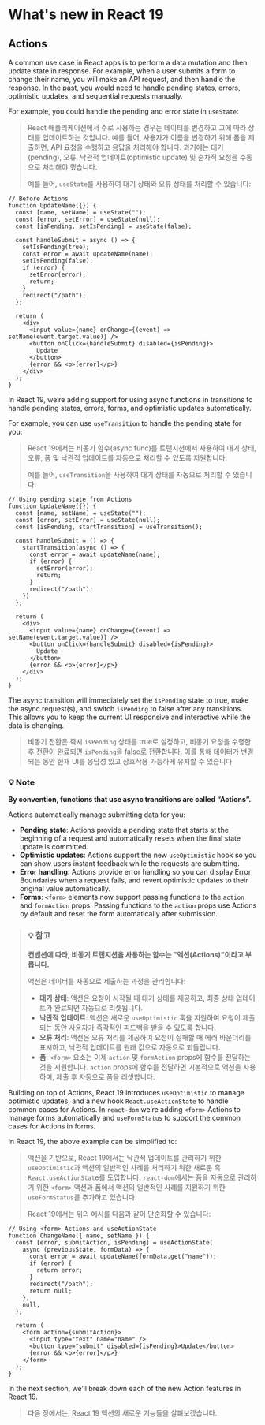 # What's new in React 19

## Actions 
A common use case in React apps is to perform a data mutation and then update state in response. For example, when a user submits a form to change their name, you will make an API request, and then handle the response. In the past, you would need to handle pending states, errors, optimistic updates, and sequential requests manually.

For example, you could handle the pending and error state in `useState`:

> React 애플리케이션에서 주로 사용하는 경우는 데이터를 변경하고 그에 따라 상태를 업데이트하는 것입니다. 예를 들어, 사용자가 이름을 변경하기 위해 폼을 제출하면, API 요청을 수행하고 응답을 처리해야 합니다. 과거에는 대기(pending), 오류, 낙관적 업데이트(optimistic update) 및 순차적 요청을 수동으로 처리해야 했습니다.
>
> 예를 들어, `useState`를 사용하여 대기 상태와 오류 상태를 처리할 수 있습니다:

```tsx
// Before Actions
function UpdateName({}) {
  const [name, setName] = useState("");
  const [error, setError] = useState(null);
  const [isPending, setIsPending] = useState(false);

  const handleSubmit = async () => {
    setIsPending(true);
    const error = await updateName(name);
    setIsPending(false);
    if (error) {
      setError(error);
      return;
    } 
    redirect("/path");
  };

  return (
    <div>
      <input value={name} onChange={(event) => setName(event.target.value)} />
      <button onClick={handleSubmit} disabled={isPending}>
        Update
      </button>
      {error && <p>{error}</p>}
    </div>
  );
}
```

In React 19, we’re adding support for using async functions in transitions to handle pending states, errors, forms, and optimistic updates automatically.

For example, you can use `useTransition` to handle the pending state for you:

> React 19에서는 비동기 함수(async func)를 트랜지션에서 사용하여 대기 상태, 오류, 폼 및 낙관적 업데이트를 자동으로 처리할 수 있도록 지원합니다.
>
> 예를 들어, `useTransition`을 사용하여 대기 상태를 자동으로 처리할 수 있습니다:

```tsx
// Using pending state from Actions
function UpdateName({}) {
  const [name, setName] = useState("");
  const [error, setError] = useState(null);
  const [isPending, startTransition] = useTransition();

  const handleSubmit = () => {
    startTransition(async () => {
      const error = await updateName(name);
      if (error) {
        setError(error);
        return;
      } 
      redirect("/path");
    })
  };

  return (
    <div>
      <input value={name} onChange={(event) => setName(event.target.value)} />
      <button onClick={handleSubmit} disabled={isPending}>
        Update
      </button>
      {error && <p>{error}</p>}
    </div>
  );
}
```

The async transition will immediately set the `isPending` state to true, make the async request(s), and switch `isPending` to false after any transitions. This allows you to keep the current UI responsive and interactive while the data is changing.

> 비동기 전환은 즉시 `isPending` 상태를 true로 설정하고, 비동기 요청을 수행한 후 전환이 완료되면 `isPending`을 false로 전환합니다. 이를 통해 데이터가 변경되는 동안 현재 UI를 응답성 있고 상호작용 가능하게 유지할 수 있습니다.

### 💡 Note

**By convention, functions that use async transitions are called “Actions”.**

Actions automatically manage submitting data for you:

- **Pending state**: Actions provide a pending state that starts at the beginning of a request and automatically resets when the final state update is committed.
- **Optimistic updates**: Actions support the new `useOptimistic` hook so you can show users instant feedback while the requests are submitting.
- **Error handling**: Actions provide error handling so you can display Error Boundaries when a request fails, and revert optimistic updates to their original value automatically.
- **Forms**: `<form>` elements now support passing functions to the `action` and `formAction` props. Passing functions to the `action` props use Actions by default and reset the form automatically after submission.

> ### 💡 참고
> **컨벤션에 따라, 비동기 트랜지션을 사용하는 함수는 "액션(Actions)"이라고 부릅니다.**
>
> 액션은 데이터를 자동으로 제출하는 과정을 관리합니다:
>
> - **대기 상태**: 액션은 요청이 시작될 때 대기 상태를 제공하고, 최종 상태 업데이트가 완료되면 자동으로 리셋됩니다.
> - **낙관적 업데이트**: 액션은 새로운 `useOptimistic` 훅을 지원하여 요청이 제출되는 동안 사용자가 즉각적인 피드백을 받을 수 있도록 합니다.
> - **오류 처리**: 액션은 오류 처리를 제공하여 요청이 실패할 때 에러 바운더리를 표시하고, 낙관적 업데이트를 원래 값으로 자동으로 되돌립니다.
> - **폼**: `<form>` 요소는 이제 `action` 및 `formAction` props에 함수를 전달하는 것을 지원합니다. `action` props에 함수를 전달하면 기본적으로 액션을 사용하며, 제출 후 자동으로 폼을 리셋합니다.

Building on top of Actions, React 19 introduces `useOptimistic` to manage optimistic updates, and a new hook `React.useActionState` to handle common cases for Actions. In `react-dom` we’re adding `<form>` Actions to manage forms automatically and `useFormStatus` to support the common cases for Actions in forms.

In React 19, the above example can be simplified to:

> 액션을 기반으로, React 19에서는 낙관적 업데이트를 관리하기 위한 `useOptimistic`과 액션의 일반적인 사례를 처리하기 위한 새로운 훅 `React.useActionStat`e를 도입합니다. `react-dom`에서는 폼을 자동으로 관리하기 위한 `<form>` 액션과 폼에서 액션의 일반적인 사례를 지원하기 위한 `useFormStatus`를 추가하고 있습니다.
>
> React 19에서는 위의 예시를 다음과 같이 단순화할 수 있습니다:

```tsx
// Using <form> Actions and useActionState
function ChangeName({ name, setName }) {
  const [error, submitAction, isPending] = useActionState(
    async (previousState, formData) => {
      const error = await updateName(formData.get("name"));
      if (error) {
        return error;
      }
      redirect("/path");
      return null;
    },
    null,
  );

  return (
    <form action={submitAction}>
      <input type="text" name="name" />
      <button type="submit" disabled={isPending}>Update</button>
      {error && <p>{error}</p>}
    </form>
  );
}
```

In the next section, we’ll break down each of the new Action features in React 19.

> 다음 장에서는, React 19 액션의 새로운 기능들을 살펴보겠습니다.
